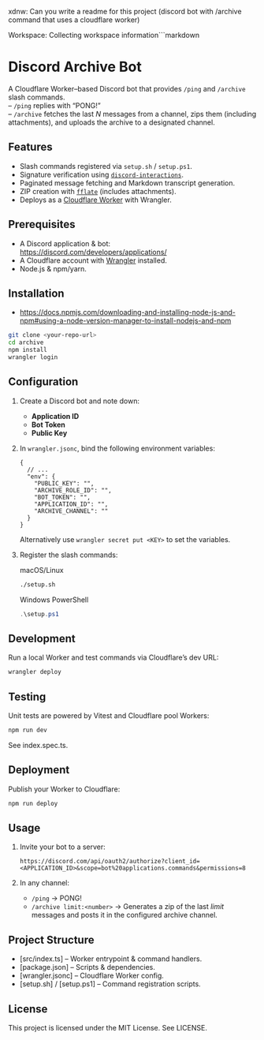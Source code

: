xdnw: Can you write a readme for this project (discord bot with /archive command that uses a cloudflare worker)

Workspace: Collecting workspace information```markdown
# Discord Archive Bot

A Cloudflare Worker–based Discord bot that provides `/ping` and `/archive` slash commands.  
– `/ping` replies with “PONG!”  
– `/archive` fetches the last _N_ messages from a channel, zips them (including attachments), and uploads the archive to a designated channel.

## Features

- Slash commands registered via `setup.sh` / `setup.ps1`.
- Signature verification using [`discord-interactions`](https://www.npmjs.com/package/discord-interactions).
- Paginated message fetching and Markdown transcript generation.
- ZIP creation with [`fflate`](https://www.npmjs.com/package/fflate) (includes attachments).
- Deploys as a [Cloudflare Worker](https://developers.cloudflare.com/workers/) with Wrangler.

## Prerequisites

- A Discord application & bot: https://discord.com/developers/applications/
- A Cloudflare account with [Wrangler](https://developers.cloudflare.com/workers/cli-wrangler/) installed.
- Node.js & npm/yarn.

## Installation
- <https://docs.npmjs.com/downloading-and-installing-node-js-and-npm#using-a-node-version-manager-to-install-nodejs-and-npm>

```bash
git clone <your-repo-url>
cd archive
npm install
wrangler login
```

## Configuration

1. Create a Discord bot and note down:
   - **Application ID**
   - **Bot Token**
   - **Public Key**

2. In `wrangler.jsonc`, bind the following environment variables:

   ```jsonc
   {
     // ...
     "env": {
       "PUBLIC_KEY": "",
       "ARCHIVE_ROLE_ID": "",
       "BOT_TOKEN": "",
       "APPLICATION_ID": "",
       "ARCHIVE_CHANNEL": ""
     }
   }
   ```

   Alternatively use `wrangler secret put <KEY>` to set the variables.

3. Register the slash commands:

   macOS/Linux  
   ```bash
   ./setup.sh
   ```

   Windows PowerShell  
   ```powershell
   .\setup.ps1
   ```

## Development

Run a local Worker and test commands via Cloudflare’s dev URL:

```bash
wrangler deploy
```

## Testing

Unit tests are powered by Vitest and Cloudflare pool Workers:

```bash
npm run dev
```

See index.spec.ts.

## Deployment

Publish your Worker to Cloudflare:

```bash
npm run deploy
```

## Usage

1. Invite your bot to a server:

   ```
   https://discord.com/api/oauth2/authorize?client_id=<APPLICATION_ID>&scope=bot%20applications.commands&permissions=8
   ```

2. In any channel:
   - `/ping` → PONG!
   - `/archive limit:<number>` → Generates a zip of the last _limit_ messages and posts it in the configured archive channel.

## Project Structure

- [src/index.ts] – Worker entrypoint & command handlers.  
- [package.json] – Scripts & dependencies.  
- [wrangler.jsonc] – Cloudflare Worker config.  
- [setup.sh] / [setup.ps1] – Command registration scripts.  

## License

This project is licensed under the MIT License. See LICENSE.
